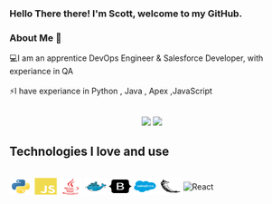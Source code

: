 ### Hello There there! I'm Scott, welcome to my GitHub. 

### About Me 🚀
💻I am an apprentice DevOps Engineer & Salesforce Developer, with experiance in QA</br></br>
⚡I have experiance in Python , Java , Apex ,JavaScript </br></br>

<div align="center">
<img height="180em" src="https://github-readme-stats.vercel.app/api?username=scottamass&show_icons=true&theme=gradient&include_all_commits=true&count_private=true"/>
<img height="180em" src="https://github-readme-stats.vercel.app/api/top-langs/?username=scottamass&layout=compact&langs_count=7&theme=gradient"/>
</div>

  
  
 ## Technologies I love and use 
 <div style="display: inline_block"><br>
    <img align="center" alt="Python" height="30" width="40" src="https://raw.githubusercontent.com/devicons/devicon/1119b9f84c0290e0f0b38982099a2bd027a48bf1/icons/python/python-original.svg">
  <img align="center" alt="js" height="30" width="40" src="https://raw.githubusercontent.com/devicons/devicon/master/icons/javascript/javascript-plain.svg">
  <img align="center" alt="Java" height="30" width="40" src="https://raw.githubusercontent.com/devicons/devicon/master/icons/java/java-plain.svg">
  
  <img align="center" alt="Docker" height="30" width="40" src="https://raw.githubusercontent.com/devicons/devicon/master/icons/docker/docker-original.svg">
  <img align="center" alt="Bootstrap" height="30" width="40" src="https://raw.githubusercontent.com/devicons/devicon/1119b9f84c0290e0f0b38982099a2bd027a48bf1/icons/bootstrap/bootstrap-plain.svg">
  <img align="center" alt="Salesforce (Apex)" height="30" width="40" src="https://raw.githubusercontent.com/devicons/devicon/1119b9f84c0290e0f0b38982099a2bd027a48bf1/icons/salesforce/salesforce-plain.svg">
    <img align="center" alt="Flask" height="30" width="40" src="https://raw.githubusercontent.com/devicons/devicon/1119b9f84c0290e0f0b38982099a2bd027a48bf1/icons/flask/flask-original.svg">
  
 <img align="center" alt="React" height="30" width="40"  src="https://cdn.jsdelivr.net/gh/devicons/devicon/icons/react/react-original.svg" >
          
  



  
  
                                                              
</div>




